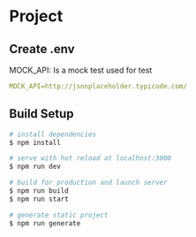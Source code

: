 # Project

## Create .env

MOCK_API: Is a mock test used for test

```yaml 
MOCK_API=http://jsonplaceholder.typicode.com/
```

## Build Setup

```bash
# install dependencies
$ npm install

# serve with hot reload at localhost:3000
$ npm run dev

# build for production and launch server
$ npm run build
$ npm run start

# generate static project
$ npm run generate
```

